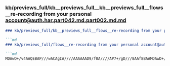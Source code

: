 ### kb/previews_full/kb__previews_full__kb__previews_full__flows__re-recording from your personal account@auth.har.part042.md.part002.md.md

```md
### kb/previews_full/kb__previews_full__flows__re-recording from your personal account@auth.har.part042.md.part002.md

```md
### kb/previews_full/flows__re-recording from your personal account@auth.har.part042.md (part 002)

```md
MDAwD+/v4AAQEBAP///wACAgIA////AAAAAAD9/f0A////AP7+/gD///8AAf8BAAMDAwD+/v4A/f39
```

```

```

```

